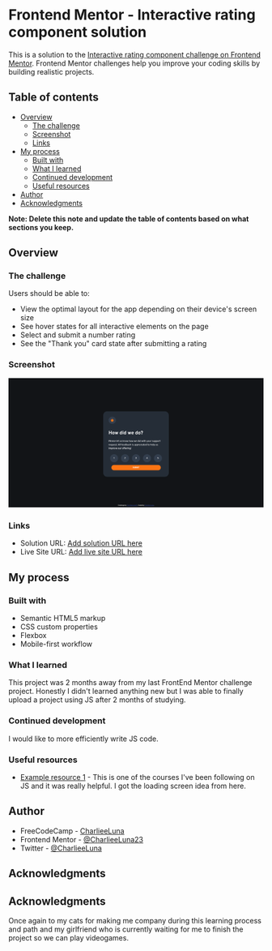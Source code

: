 # Frontend Mentor - Interactive rating component solution

This is a solution to the [Interactive rating component challenge on Frontend Mentor](https://www.frontendmentor.io/challenges/interactive-rating-component-koxpeBUmI). Frontend Mentor challenges help you improve your coding skills by building realistic projects. 

## Table of contents

- [Overview](#overview)
  - [The challenge](#the-challenge)
  - [Screenshot](#screenshot)
  - [Links](#links)
- [My process](#my-process)
  - [Built with](#built-with)
  - [What I learned](#what-i-learned)
  - [Continued development](#continued-development)
  - [Useful resources](#useful-resources)
- [Author](#author)
- [Acknowledgments](#acknowledgments)

**Note: Delete this note and update the table of contents based on what sections you keep.**

## Overview

### The challenge

Users should be able to:

- View the optimal layout for the app depending on their device's screen size
- See hover states for all interactive elements on the page
- Select and submit a number rating
- See the "Thank you" card state after submitting a rating

### Screenshot

![](./screenshot.jpg)

### Links

- Solution URL: [Add solution URL here](https://your-solution-url.com)
- Live Site URL: [Add live site URL here](https://your-live-site-url.com)

## My process

### Built with

- Semantic HTML5 markup
- CSS custom properties
- Flexbox
- Mobile-first workflow

### What I learned

This project was 2 months away from my last FrontEnd Mentor challenge project. Honestly I didn't learned anything new but I was able to finally upload a project using JS after 2 months of studying.

### Continued development

I would like to more efficiently write JS code.

### Useful resources

- [Example resource 1](https://www.udemy.com/course/modern-javascript-from-the-beginning/) - This is one of the courses I've been following on JS and it was really helpful. I got the loading screen idea from here.

## Author

- FreeCodeCamp - [CharlieeLuna](https://www.freecodecamp.org/CharlieeLuna)
- Frontend Mentor - [@CharlieeLuna23](https://www.frontendmentor.io/profile/CharlieeLuna23)
- Twitter - [@CharlieeLuna](https://twitter.com/CharlieeLuna)

## Acknowledgments

## Acknowledgments

Once again to my cats for making me company during this learning process and path and my girlfriend who is currently waiting for me to finish the project so we can play videogames.

